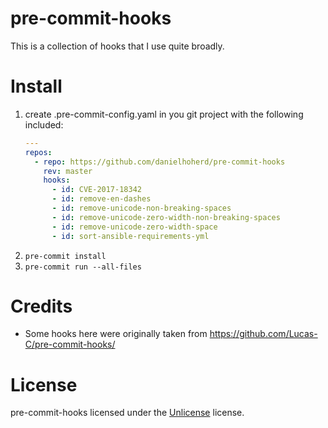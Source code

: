 # pre-commit-hooks

This is a collection of hooks that I use quite broadly.

# Install

1. create .pre-commit-config.yaml in you git project with the following included:
    ```yaml
    ---
    repos:
      - repo: https://github.com/danielhoherd/pre-commit-hooks
        rev: master
        hooks:
          - id: CVE-2017-18342
          - id: remove-en-dashes
          - id: remove-unicode-non-breaking-spaces
          - id: remove-unicode-zero-width-non-breaking-spaces
          - id: remove-unicode-zero-width-space
          - id: sort-ansible-requirements-yml
    ```
2. `pre-commit install`
3. `pre-commit run --all-files`

# Credits

- Some hooks here were originally taken from <https://github.com/Lucas-C/pre-commit-hooks/>

# License

pre-commit-hooks licensed under the [Unlicense](https://unlicense.org/) license.
